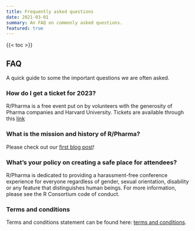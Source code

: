 ```yaml
---
title: Frequently asked questions
date: 2021-03-01
summary: An FAQ on commonly asked questions.
featured: true
---
```


{{< toc >}}

## FAQ

A quick guide to some the important questions we are often asked.

### How do I get a ticket for 2023?

R/Pharma is a free event put on by volunteers with the generosity of Pharma
companies and Harvard University.  Tickets are available through this [link](https://hopin.com/events/r-pharma-2023)

### What is the mission and history of R/Pharma?

Please check out our [first blog post](/post/thewhy/)!

### What’s your policy on creating a safe place for attendees?

R/Pharma is dedicated to providing a harassment-free conference experience
for everyone regardless of gender, sexual orientation, disability or any
feature that distinguishes human beings. For more information, please
see the R Consortium code of conduct.

### Terms and conditions

Terms and conditions statement can be found here: [terms and conditions](/terms/).
